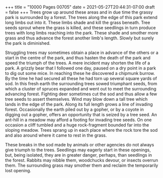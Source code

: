+++
title = "10000 Pages 00705"
date = 2021-05-27T20:44:31-07:00
draft = false
+++
Trees grow up around these areas and in due time the grassy park is surrounded by a forest. The trees along the edge of this park extend long limbs out into it. These limbs shade and kill the grass beneath. Tree seeds sprout where the grass is killed, and these seedlings in turn produce trees with long limbs reaching into the park. These shade and smother more grass and thus advance the forest another limb's length. Slowly but surely the park is diminished.

Struggling trees may sometimes obtain a place in advance of the others or a start in the centre of the park, and thus hasten the death of the park and speed the triumph of the trees. A mere incident may shorten the life of a park. A grizzly bear that I followed one day, paused on a dry point in a park to dig out some mice. In reaching these he discovered a chipmunk burrow. By the time he had secured all these he had torn up several square yards of sod. In this fresh earth the surrounding trees sowed triumphant seeds, from which a cluster of spruces expanded and went out to meet the surrounding advancing forest. Fighting deer sometimes cut the sod and thus allow a few tree seeds to assert themselves. Wind may blow down a tall tree which lands in the edge of the park. Along its full length grows a line of invading forest. Occasionally the earth piled out by a gopher, or by a coyote in digging out a gopher, offers an opportunity that is seized by a tree seed. An ant-hill in a meadow may afford a footing for invading tree seeds. On one occasion a cliff tumbled and a huge rock-fragment bounded far into the sloping meadow. Trees sprang up in each place where the rock tore the sod and also around where it came to rest in the grass.

These breaks in the sod made by animals or other agencies do not always give triumph to the trees. Seedlings may eagerly start in these openings, but, being isolated, they are in greater danger, perhaps, than seedlings in the forest. Rabbits may nibble them, woodchucks devour, or insects overrun them. The surrounding grass may smother them and reclaim the temporarily lost opening.
